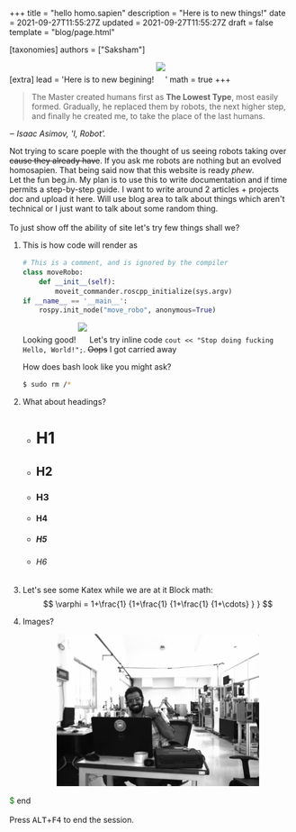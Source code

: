 +++
title = "hello homo.sapien"
description = "Here is to new things!"
date = 2021-09-27T11:55:27Z
updated = 2021-09-27T11:55:27Z
draft = false
template = "blog/page.html"

[taxonomies]
authors = ["Saksham"]

[extra]
lead = 'Here is to new begining! <img src="https://emojis.slackmojis.com/emojis/images/1597609813/10031/60fps_parrot.gif?1597609813" width="40" style="padding-bottom: 20px;"/>'
math = true
+++
>The Master created humans first as **The Lowest Type**, most easily formed. Gradually, he replaced them by robots, the next higher step, and finally he created me, to take the place of the last humans.
>
*‒ Isaac Asimov, 'I, Robot'.*

Not trying to scare poeple with the thought of us seeing robots taking over ~~cause they already have~~. If you ask me robots are nothing but an evolved homosapien. That being said now that this website is ready *phew*.
<br> Let the fun beg.in. My plan is to use this to write documentation and if time permits a step-by-step guide. I want to write around 2 articles + projects doc and upload it here. Will use blog area to talk about things which aren't technical or I just want to talk about some random thing.
<br><br>
To just show off the ability of site let's try few things shall we?<br>
1. This is how code will render as
    ```python
    # This is a comment, and is ignored by the compiler
    class moveRobo:
        def __init__(self):
            moveit_commander.roscpp_initialize(sys.argv)
    if __name__ == '__main__':
        rospy.init_node("move_robo", anonymous=True)
    ```
    Looking good! <img src="https://emojis.slackmojis.com/emojis/images/1520808873/3643/cool-doge.gif?1520808873" width="30" style="padding-bottom: 20px;"/>
    Let's try inline code `cout << "Stop doing fucking Hello, World!";`. ~~Oops~~ I got carried away

    How does bash look like you might ask?
    ```bash
    $ sudo rm /*
    ```
2. What about headings? <br>
    - # H1
    - ## H2
    - ### H3
    - #### H4
    - ##### H5
    - ###### H6
3. Let's see some Katex while we are at it
    Block math:
    $$
    \varphi = 1+\frac{1} {1+\frac{1} {1+\frac{1} {1+\cdots} } }
    $$
4. Images?<br>
    <div style="text-align: center;">
    <img src="/blog/hello/me2.png" style="width: 75%"></img>
    </div>

<span style="color:green">$</span> end<br><br>
Press <kbd>ALT</kbd>+<kbd>F4</kbd> to end the session.
